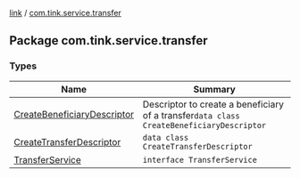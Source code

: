 [link](../index.md) / [com.tink.service.transfer](./index.md)

## Package com.tink.service.transfer

### Types

| Name | Summary |
|---|---|
| [CreateBeneficiaryDescriptor](-create-beneficiary-descriptor/index.md) | Descriptor to create a beneficiary of a transfer`data class CreateBeneficiaryDescriptor` |
| [CreateTransferDescriptor](-create-transfer-descriptor/index.md) | `data class CreateTransferDescriptor` |
| [TransferService](-transfer-service/index.md) | `interface TransferService` |
